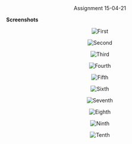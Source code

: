 <div align='center'>Assignment 15-04-21</div>

**Screenshots**

<div align='center'>

![First](./src/assets/one.png)

</div>

<div align='center'>

![Second](./src/assets/two.png)

</div>

<div align='center'>

![Third](./src/assets/three.png)

</div>

<div align='center'>

![Fourth](./src/assets/four.png)

</div>

<div align='center'>

![Fifth](./src/assets/five.png)

</div>

<div align='center'>

![Sixth](./src/assets/six.png)

</div>

<div align='center'>

![Seventh](./src/assets/seven.png)

</div>

<div align='center'>

![Eighth](./src/assets/eight.png)

</div>

<div align='center'>

![Ninth](./src/assets/nine.png)

</div>

<div align='center'>

![Tenth](./src/assets/todoRecording.gif)

</div>
